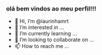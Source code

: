 ### olá bem vindos ao meu perfil!!!

<!--
laurinhamrt/laurinhamrt is a ✨ special ✨ repository because its `README.md` (this file) appears on your GitHub profile.
You can click the Preview link to take a look at your changes.
--->

- 👋 Hi, I’m @laurinhamrt
- 👀 I’m interested in ...
- 🌱 I’m currently learning ...
- 💞️ I’m looking to collaborate on ...
- 📫 How to reach me ...


